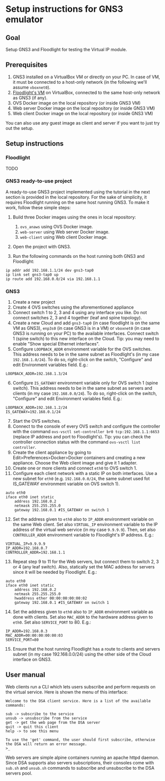 # Setup instructions for GNS3 emulator

## Goal
Setup GNS3 and Floodlight for testing the Virtual IP module.

## Prerequisites

1. GNS3 installed on a VirtualBox VM or directly on your PC. In case of VM,
    it must be connected to a host-only network (in the following we'll assume
    `vboxnet0`).
2. [Floodlight's VM](https://floodlight.atlassian.net/wiki/spaces/floodlightcontroller/pages/8650780/Floodlight+VM) 
    on VirtualBox, connected to the same host-only network as GNS3 (if any).
3. OVS Docker image on the local repository (or inside GNS3 VM)
4. Web server Docker image on the local repository (or inside GNS3 VM)
5. Web client Docker image on the local repository (or inside GNS3 VM)

You can also use any guest image as client and server if you want to just try 
out the setup.

## Setup instructions

### Floodlight
TODO

### GNS3 ready-to-use project
A ready-to-use GNS3 project implemented using the tutorial in the next section is provided 
in the local repository. For the sake of simplicity, it requires Floodlight running 
on the same host running GNS3. To make it work, follow these simple steps:

1. Build three Docker images using the ones in local repository:
    1. `ovs_anaws` using OVS Docker image.
    2. `web-server` using Web server Docker image.
    3. `web-client` using Web client Docker image.
   
2. Open the project with GNS3.
3. Run the following commands on the host running both GNS3 and Floodlight:
```
ip addr add 192.168.1.1/24 dev gns3-tap0
ip link set gns3-tap0 up
ip route add 192.168.0.0/24 via 192.168.1.1
```


### GNS3
1. Create a new project
2. Create 4 OVS switches using the aforementioned appliance
3. Connect switch 1 to 2, 3 and 4 using any interface you like. Do not connect 
    switches 2, 3 and 4 together (leaf and spine topology).
4. Create a new Cloud and add `gns3-tap0` (in case floodlight is on the same VM as GNS3), `enp3s0`
   (in case GNS3 is in a VM) or `vboxnet0`
   (in case GNS3 is running on your PC) to the available interfaces. Connect switch 1 (spine switch)
   to this new interface on the Cloud.
    Tip: you may need to enable "Show special Ethernet interfaces".
5. Configure `LOOPBACK_ADDR` environment variable for the OVS switches. This address 
    needs to be in the same subnet as Floodlight's (in my case `192.168.1.0/24`).
    To do so, right-click on the switch, "Configure" and edit Environment variables field. E.g.:

```
LOOPBACK_ADDR=192.168.1.3/24
```
6.  Configure `IS_GATEWAY` environment variable only for OVS switch 1 (spine switch). This address
    needs to be in the same subnet as servers and clients (in my case `192.168.0.0/24`).
    To do so, right-click on the switch, "Configure" and edit Environment variables field. E.g.:
```
LOOPBACK_ADDR=192.168.1.2/24
IS_GATEWAY=192.168.0.1/24
```    

7. Start the OVS switches.
8. Connect to the console of every OVS switch and configure the controller with 
    the command `ovs-vsctl set-controller br0 tcp:192.168.1.1:6653` (replace IP 
    address and port to Floodlight's). 
    Tip: you can check the controller connection status with the command
    `ovs-vsctl list controller`.
9. Create the client appliance by going to Edit>Preferences>Docker>Docker containers
    and creating a new appliance. Choose the Web client image and give it 1 adapter.
10. Create one or more clients and connect `eth0` to OVS switch 1.
11. Configure each client network with a static IP on both interfaces. 
    Use a new subnet for `eth0` (e.g. `192.168.0.0/24`, the same subnet used fot IS_GATEWAY environment 
    variable on OVS switch 1).

```
auto eth0
iface eth0 inet static
	address 192.168.0.2
	netmask 255.255.255.0
	gateway 192.168.0.1 #IS_GATEWAY on switch 1
```
12. Set the address given to `eth0` also to `IP_ADDR` environment variable on the same Web client. Set also
    `VIRTUAL_IP` environment variable to the IP address of the virtual web service (in my case `9.9.9.9`).
    Then, set also `CONTROLLER_ADDR` environment variable to Floodlight's IP address. E.g.:
    
```
VIRTUAL_IP=9.9.9.9
IP_ADDR=192.168.0.7
CONTROLLER_ADDR=192.168.1.1
```

13. Repeat step 9 to 11 for the Web servers, but connect them to switch 2, 3 or 4 (any leaf switch).
    Also, statically set the MAC address for servers since it will be needed by Floodlight. E.g.:

```
auto eth0
iface eth0 inet static
	address 192.168.0.2
	netmask 255.255.255.0
	hwaddress ether 00:00:00:00:00:02
	gateway 192.168.0.1 #IS_GATEWAY on switch 1
```

14. Set the address given to `eth0` also to `IP_ADDR` environment variable as done with clients.
    Set also `MAC_ADDR` to the hardware address given to `eth0`. Set also `SERVICE_PORT` to 80. E.g.:

```
IP_ADDR=192.168.0.3
MAC_ADDR=00:00:00:00:00:03
SERVICE_PORT=80
```
15. Ensure that the host running Floodlight has a route to clients and servers subnet
    (in my case 192.168.0.0/24) using the other side of the Cloud interface on GNS3.

## User manual
Web clients run a CLI which lets users subscribe and perform requests on the virtual service.
Here is shown the menu of this interface:

```
Welcome to the DSA client service. Here is a list of the available commands:

sub -> subscribe to the service
unsub -> unsubscribe from the service
get -> get the web page from the DSA server
quit -> quit this client
help -> to see this menu

To use the 'get' command, the user should first subscribe, otherwise the DSA will return an error message.
>_
```

Web servers are simple alpine containers running an apache httpd daemon. Since DSA supports also servers
subscriptions, their consoles come with `sub.sh` and `unsub.sh` commands to subscribe and unsubscribe
to the DSA servers pool.

